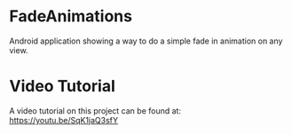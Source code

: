 # FadeAnimations
Android application showing a way to do a simple fade in animation on any view.

# Video Tutorial
A video tutorial on this project can be found at: https://youtu.be/SqK1jaQ3sfY
